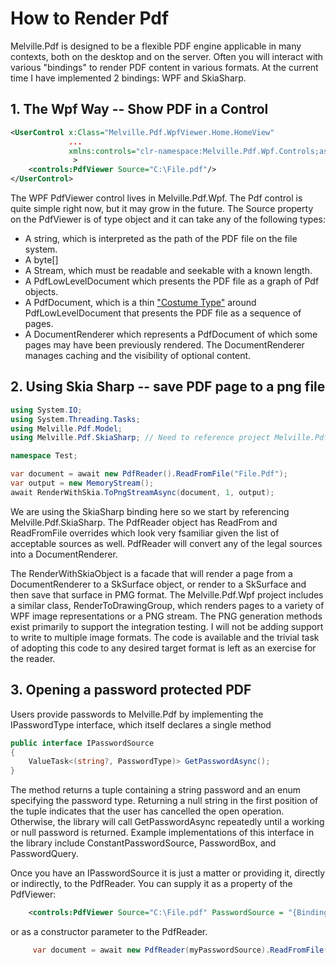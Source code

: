 ﻿# How to Render Pdf

Melville.Pdf is designed to be a flexible PDF engine applicable in many 
contexts, both on the desktop and on the server.  Often you will interact
with various "bindings" to render PDF content in various formats.  At the
current time I have implemented 2 bindings: WPF and SkiaSharp.

## 1. The Wpf Way -- Show PDF in a Control
````xml
<UserControl x:Class="Melville.Pdf.WpfViewer.Home.HomeView"
             ...
             xmlns:controls="clr-namespace:Melville.Pdf.Wpf.Controls;assembly=Melville.Pdf.Wpf"
              >
    <controls:PdfViewer Source="C:\File.pdf"/>
</UserControl>
````
The WPF PdfViewer control lives in Melville.Pdf.Wpf.  The Pdf control is quite simple right now, but it may
grow in the future.  The Source property on the PdfViewer is of type object and it can take any of the
following types:
- A string, which is interpreted as the path of the PDF file on the file system.
- A byte[]
- A Stream, which must be readable and seekable with a known length.
- A PdfLowLevelDocument which presents the PDF file as a graph of Pdf objects.
- A PdfDocument, which is a thin ["Costume Type"](../Architecture/Costumes.md) around PdfLowLevelDocument
  that presents the PDF file as a sequence of pages.
- A DocumentRenderer which represents a PdfDocument of which some pages may have been previously rendered.
  The DocumentRenderer manages caching and the visibility of optional content.

## 2. Using Skia Sharp -- save PDF page to a png file
````c#
using System.IO;
using System.Threading.Tasks;
using Melville.Pdf.Model;
using Melville.Pdf.SkiaSharp; // Need to reference project Melville.Pdf.SkiaSharp

namespace Test;

var document = await new PdfReader().ReadFromFile("File.Pdf");
var output = new MemoryStream();
await RenderWithSkia.ToPngStreamAsync(document, 1, output);
````
We are using the SkiaSharp binding here so we start by referencing Melville.Pdf.SkiaSharp.  The PdfReader object has 
ReadFrom and ReadFromFile overrides which look very fsamiliar given the list of acceptable sources as well.  PdfReader
will convert any of the legal sources into a DocumentRenderer.  

The RenderWithSkiaObject is a facade that will render a page from a DocumentRenderer to a SkSurface object, or render
to a SkSurface and then save that surface in PMG format.  The Melville.Pdf.Wpf project includes a similar class, 
RenderToDrawingGroup, which renders pages to a variety of WPF image representations or a PNG stream.  The PNG generation 
methods exist primarily to support the integration testing.  I will not be adding support to write to multiple image 
formats.  The code is available and the trivial task of adopting this code to any desired target format is left as an 
exercise for the reader.

## 3. Opening a password protected PDF
Users provide passwords to Melville.Pdf by implementing the IPasswordType interface, which itself declares a single method
````c#
public interface IPasswordSource
{
    ValueTask<(string?, PasswordType)> GetPasswordAsync();
}
````
The method returns a tuple containing a string password and an enum specifying the password type.
Returning a null string in the first position of the tuple indicates that the user has cancelled
the open operation.  Otherwise, the library will call GetPasswordAsync repeatedly until a working or
null password is returned.  Example implementations of this interface in the library include ConstantPasswordSource,
PasswordBox, and PasswordQuery.

Once you have an IPasswordSource it is just a matter or providing it, directly or indirectly, to the PdfReader.  You can
supply it as a property of the PdfViewer:
````xml
    <controls:PdfViewer Source="C:\File.pdf" PasswordSource = "{Binding MyPasswordSource}"/>
````
or as a constructor parameter to the PdfReader.
````c#
     var document = await new PdfReader(myPasswordSource).ReadFromFile("File.Pdf");
````
